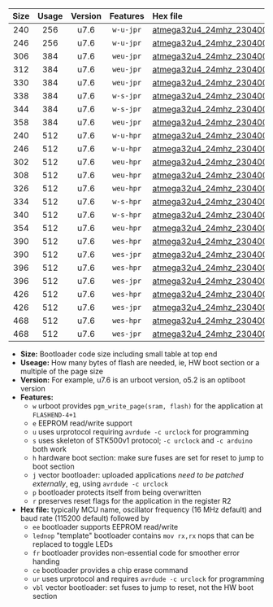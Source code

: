 |Size|Usage|Version|Features|Hex file|
|:-:|:-:|:-:|:-:|:--|
|240|256|u7.6|`w-u-jpr`|[atmega32u4_24mhz_230400bps_ur_vbl.hex](https://raw.githubusercontent.com/stefanrueger/urboot/main/atmega32u4_24mhz_230400bps_ur_vbl.hex)|
|246|256|u7.6|`w-u-jpr`|[atmega32u4_24mhz_230400bps_lednop_ur_vbl.hex](https://raw.githubusercontent.com/stefanrueger/urboot/main/atmega32u4_24mhz_230400bps_lednop_ur_vbl.hex)|
|306|384|u7.6|`weu-jpr`|[atmega32u4_24mhz_230400bps_ee_ur_vbl.hex](https://raw.githubusercontent.com/stefanrueger/urboot/main/atmega32u4_24mhz_230400bps_ee_ur_vbl.hex)|
|312|384|u7.6|`weu-jpr`|[atmega32u4_24mhz_230400bps_ee_lednop_ur_vbl.hex](https://raw.githubusercontent.com/stefanrueger/urboot/main/atmega32u4_24mhz_230400bps_ee_lednop_ur_vbl.hex)|
|330|384|u7.6|`weu-jpr`|[atmega32u4_24mhz_230400bps_ee_lednop_fr_ur_vbl.hex](https://raw.githubusercontent.com/stefanrueger/urboot/main/atmega32u4_24mhz_230400bps_ee_lednop_fr_ur_vbl.hex)|
|338|384|u7.6|`w-s-jpr`|[atmega32u4_24mhz_230400bps_vbl.hex](https://raw.githubusercontent.com/stefanrueger/urboot/main/atmega32u4_24mhz_230400bps_vbl.hex)|
|344|384|u7.6|`w-s-jpr`|[atmega32u4_24mhz_230400bps_lednop_vbl.hex](https://raw.githubusercontent.com/stefanrueger/urboot/main/atmega32u4_24mhz_230400bps_lednop_vbl.hex)|
|358|384|u7.6|`weu-jpr`|[atmega32u4_24mhz_230400bps_ee_lednop_fr_ce_ur_vbl.hex](https://raw.githubusercontent.com/stefanrueger/urboot/main/atmega32u4_24mhz_230400bps_ee_lednop_fr_ce_ur_vbl.hex)|
|240|512|u7.6|`w-u-hpr`|[atmega32u4_24mhz_230400bps_ur.hex](https://raw.githubusercontent.com/stefanrueger/urboot/main/atmega32u4_24mhz_230400bps_ur.hex)|
|246|512|u7.6|`w-u-hpr`|[atmega32u4_24mhz_230400bps_lednop_ur.hex](https://raw.githubusercontent.com/stefanrueger/urboot/main/atmega32u4_24mhz_230400bps_lednop_ur.hex)|
|302|512|u7.6|`weu-hpr`|[atmega32u4_24mhz_230400bps_ee_ur.hex](https://raw.githubusercontent.com/stefanrueger/urboot/main/atmega32u4_24mhz_230400bps_ee_ur.hex)|
|308|512|u7.6|`weu-hpr`|[atmega32u4_24mhz_230400bps_ee_lednop_ur.hex](https://raw.githubusercontent.com/stefanrueger/urboot/main/atmega32u4_24mhz_230400bps_ee_lednop_ur.hex)|
|326|512|u7.6|`weu-hpr`|[atmega32u4_24mhz_230400bps_ee_lednop_fr_ur.hex](https://raw.githubusercontent.com/stefanrueger/urboot/main/atmega32u4_24mhz_230400bps_ee_lednop_fr_ur.hex)|
|334|512|u7.6|`w-s-hpr`|[atmega32u4_24mhz_230400bps.hex](https://raw.githubusercontent.com/stefanrueger/urboot/main/atmega32u4_24mhz_230400bps.hex)|
|340|512|u7.6|`w-s-hpr`|[atmega32u4_24mhz_230400bps_lednop.hex](https://raw.githubusercontent.com/stefanrueger/urboot/main/atmega32u4_24mhz_230400bps_lednop.hex)|
|354|512|u7.6|`weu-hpr`|[atmega32u4_24mhz_230400bps_ee_lednop_fr_ce_ur.hex](https://raw.githubusercontent.com/stefanrueger/urboot/main/atmega32u4_24mhz_230400bps_ee_lednop_fr_ce_ur.hex)|
|390|512|u7.6|`wes-hpr`|[atmega32u4_24mhz_230400bps_ee.hex](https://raw.githubusercontent.com/stefanrueger/urboot/main/atmega32u4_24mhz_230400bps_ee.hex)|
|390|512|u7.6|`wes-jpr`|[atmega32u4_24mhz_230400bps_ee_vbl.hex](https://raw.githubusercontent.com/stefanrueger/urboot/main/atmega32u4_24mhz_230400bps_ee_vbl.hex)|
|396|512|u7.6|`wes-hpr`|[atmega32u4_24mhz_230400bps_ee_lednop.hex](https://raw.githubusercontent.com/stefanrueger/urboot/main/atmega32u4_24mhz_230400bps_ee_lednop.hex)|
|396|512|u7.6|`wes-jpr`|[atmega32u4_24mhz_230400bps_ee_lednop_vbl.hex](https://raw.githubusercontent.com/stefanrueger/urboot/main/atmega32u4_24mhz_230400bps_ee_lednop_vbl.hex)|
|426|512|u7.6|`wes-hpr`|[atmega32u4_24mhz_230400bps_ee_lednop_fr.hex](https://raw.githubusercontent.com/stefanrueger/urboot/main/atmega32u4_24mhz_230400bps_ee_lednop_fr.hex)|
|426|512|u7.6|`wes-jpr`|[atmega32u4_24mhz_230400bps_ee_lednop_fr_vbl.hex](https://raw.githubusercontent.com/stefanrueger/urboot/main/atmega32u4_24mhz_230400bps_ee_lednop_fr_vbl.hex)|
|468|512|u7.6|`wes-hpr`|[atmega32u4_24mhz_230400bps_ee_lednop_fr_ce.hex](https://raw.githubusercontent.com/stefanrueger/urboot/main/atmega32u4_24mhz_230400bps_ee_lednop_fr_ce.hex)|
|468|512|u7.6|`wes-jpr`|[atmega32u4_24mhz_230400bps_ee_lednop_fr_ce_vbl.hex](https://raw.githubusercontent.com/stefanrueger/urboot/main/atmega32u4_24mhz_230400bps_ee_lednop_fr_ce_vbl.hex)|

- **Size:** Bootloader code size including small table at top end
- **Useage:** How many bytes of flash are needed, ie, HW boot section or a multiple of the page size
- **Version:** For example, u7.6 is an urboot version, o5.2 is an optiboot version
- **Features:**
  + `w` urboot provides `pgm_write_page(sram, flash)` for the application at `FLASHEND-4+1`
  + `e` EEPROM read/write support
  + `u` uses urprotocol requiring `avrdude -c urclock` for programming
  + `s` uses skeleton of STK500v1 protocol; `-c urclock` and `-c arduino` both work
  + `h` hardware boot section: make sure fuses are set for reset to jump to boot section
  + `j` vector bootloader: uploaded applications *need to be patched externally*, eg, using `avrdude -c urclock`
  + `p` bootloader protects itself from being overwritten
  + `r` preserves reset flags for the application in the register R2
- **Hex file:** typically MCU name, oscillator frequency (16 MHz default) and baud rate (115200 default) followed by
  + `ee` bootloader supports EEPROM read/write
  + `lednop` "template" bootloader contains `mov rx,rx` nops that can be replaced to toggle LEDs
  + `fr` bootloader provides non-essential code for smoother error handing
  + `ce` bootloader provides a chip erase command
  + `ur` uses urprotocol and requires `avrdude -c urclock` for programming
  + `vbl` vector bootloader: set fuses to jump to reset, not the HW boot section
